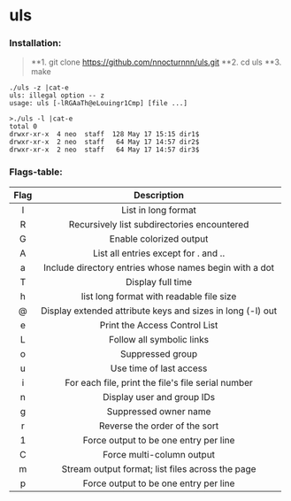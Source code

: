 # uls

### Installation:
>**1. git clone  https://github.com/nnocturnnn/uls.git
>**2. cd uls
>**3. make
```
./uls -z |cat-e
uls: illegal option -- z
usage: uls [-lRGAaTh@eLouingr1Cmp] [file ...]
```

```
>./uls -l |cat-e
total 0
drwxr-xr-x  4 neo  staff  128 May 17 15:15 dir1$
drwxr-xr-x  2 neo  staff   64 May 17 14:57 dir2$
drwxr-xr-x  2 neo  staff   64 May 17 14:57 dir3$
```
### Flags-table:

| Flag |                         Description                        |
|:----:|:----------------------------------------------------------:|
|   l  | List in long format                                        |
|   R  | Recursively list subdirectories encountered                |
|   G  | Enable colorized output                                    |
|   A  | List all entries except for . and ..                       |
|   a  | Include directory entries whose names begin with a dot     |
|   T  | Display full time                                          |
|   h  | list long format with readable file size                   |
|   @  | Display extended attribute keys and sizes in long (-l) out |
|   e  | Print the Access Control List                              |
|   L  | Follow all symbolic links                                  |
|   o  | Suppressed group                                           |
|   u  | Use time of last access                                    |
|   i  | For each file, print the file's file serial number         |
|   n  | Display user and group IDs                                 |
|   g  | Suppressed owner name                                      |
|   r  | Reverse the order of the sort                              |
|   1  | Force output to be one entry per line                      |
|   C  |  Force multi-column output                                 |
|   m  | Stream output format; list files across the page           |
|   p  | Force output to be one entry per line                      |
